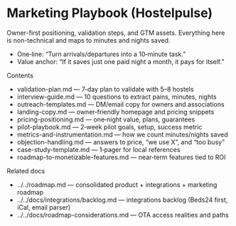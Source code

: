 # Marketing Playbook (Hostelpulse)

Owner-first positioning, validation steps, and GTM assets. Everything here is non-technical and maps to minutes and nights saved.

- One‑line: “Turn arrivals/departures into a 10‑minute task.”
- Value anchor: “If it saves just one paid night a month, it pays for itself.”

Contents
- validation-plan.md — 7‑day plan to validate with 5–8 hostels
- interview-guide.md — 10 questions to extract pains, minutes, nights
- outreach-templates.md — DM/email copy for owners and associations
- landing-copy.md — owner‑friendly homepage and pricing snippets
- pricing-positioning.md — one‑night value, plans, guarantees
- pilot-playbook.md — 2‑week pilot goals, setup, success metric
- metrics-and-instrumentation.md — how we count minutes/nights saved
- objection-handling.md — answers to price, “we use X”, and “too busy”
- case-study-template.md — 1‑pager for local references
- roadmap-to-monetizable-features.md — near‑term features tied to ROI

Related docs
- ../../roadmap.md — consolidated product + integrations + marketing roadmap
- ../../docs/integrations/backlog.md — integrations backlog (Beds24 first, iCal, email parser)
- ../../docs/roadmap-considerations.md — OTA access realities and paths

